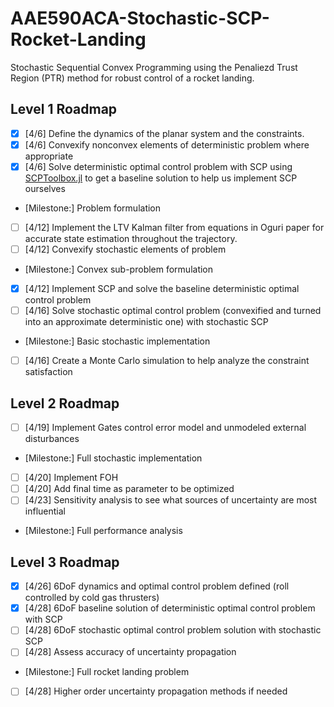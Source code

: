 # AAE590ACA-Stochastic-SCP-Rocket-Landing

Stochastic Sequential Convex Programming using the Penaliezd Trust Region (PTR) method for robust control of a rocket landing.

## Level 1 Roadmap
- [x] [4/6] Define the dynamics of the planar system and the constraints. 
- [x] [4/6] Convexify nonconvex elements of deterministic problem where appropriate
- [x] [4/6] Solve deterministic optimal control problem with SCP using [SCPToolbox.jl](https://github.com/UW-ACL/SCPToolbox.jl/tree/master) to get a baseline solution to help us implement SCP ourselves
- [Milestone:] Problem formulation
- [ ] [4/12] Implement the LTV Kalman filter from equations in Oguri paper for accurate state estimation throughout the trajectory.
- [ ] [4/12] Convexify stochastic elements of problem
- [Milestone:] Convex sub-problem formulation
- [x] [4/12] Implement SCP and solve the baseline deterministic optimal control problem
- [ ] [4/16] Solve stochastic optimal control problem (convexified and turned into an approximate deterministic one) with stochastic SCP
- [Milestone:] Basic stochastic implementation
- [ ] [4/16] Create a Monte Carlo simulation to help analyze the constraint satisfaction
## Level 2 Roadmap
- [ ] [4/19] Implement Gates control error model and unmodeled external disturbances
- [Milestone:] Full stochastic implementation
- [ ] [4/20] Implement FOH
- [ ] [4/20] Add final time as parameter to be optimized
- [ ] [4/23] Sensitivity analysis to see what sources of uncertainty are most influential
- [Milestone:] Full performance analysis
## Level 3 Roadmap
- [X] [4/26] 6DoF dynamics and optimal control problem defined (roll controlled by cold gas thrusters) 
- [X] [4/28] 6DoF baseline solution of deterministic optimal control problem with SCP
- [ ] [4/28] 6DoF stochastic optimal control problem solution with stochastic SCP
- [ ] [4/28] Assess accuracy of uncertainty propagation
- [Milestone:] Full rocket landing problem
- [ ] [4/28] Higher order uncertainty propagation methods if needed
